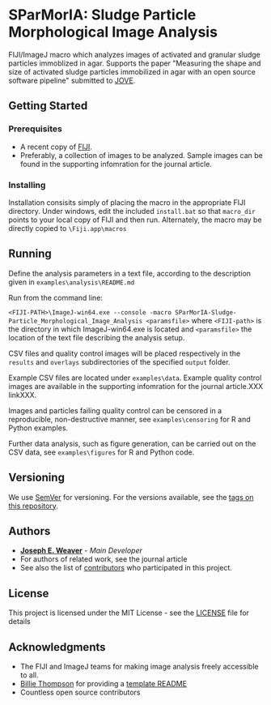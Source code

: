 # SParMorIA: Sludge Particle Morphological Image Analysis

FIJI/ImageJ macro which analyzes images of activated and granular sludge particles immoblized in agar. Supports the paper "Measuring the shape and size of activated sludge particles immobilized in agar with an open source software pipeline" submitted to [JOVE](https://www.jove.com/).

## Getting Started


### Prerequisites

* A recent copy of [FIJI](https://imagej.net/Fiji/Downloads).
* Preferably, a collection of images to be analyzed. Sample images can be found in the supporting infomration for the journal article.

### Installing

Installation consisits simply of placing the macro in the appropriate FIJI directory.
Under windows, edit the included ```install.bat``` so that ```macro_dir``` points to your local copy of FIJI and then run.
Alternately, the macro may be directly copied to ```\Fiji.app\macros```

## Running

Define the analysis parameters in a text file, according to the description given in ```examples\analysis\README.md```

Run from the command line:

```<FIJI-PATH>\ImageJ-win64.exe --console -macro SParMorIA-Sludge-Particle_Morphological_Image_Analysis <paramsfile>```
where ```<FIJI-path>``` is the directory in which ImageJ-win64.exe is located and ```<paramsfile>``` the location of the text file describing the analysis setup.

CSV files and quality control images will be placed respectively in the ```results``` and ```overlays``` subdirectories of the specified ```output``` folder.

Example CSV files are located under ```examples\data```.
Example quality control images are available in the supporting infomration for the journal article.XXX linkXXX.

Images and particles failing quality control can be censored in a reproducible, non-destructive manner, see ```examples\censoring``` for R and Python examples.

Further data analysis, such as figure generation, can be carried out on the CSV data, see ```examples\figures``` for R and Python code.


## Versioning

We use [SemVer](http://semver.org/) for versioning. For the versions available, see the [tags on this repository](https://github.com/your/project/tags). 

## Authors

* **[Joseph E. Weaver](https://github.com/joeweaver/)** - *Main Developer*
* For authors of related work, see the journal article
* See also the list of [contributors](https://github.com/your/project/contributors) who participated in this project.

## License

This project is licensed under the MIT License - see the [LICENSE](LICENSE) file for details

## Acknowledgments
* The FIJI and ImageJ teams for making image analysis freely accessible to all.
* [Billie Thompson](https://github.com/PurpleBooth) for providing a [template README](https://gist.githubusercontent.com/PurpleBooth/109311bb0361f32d87a2/raw/8254b53ab8dcb18afc64287aaddd9e5b6059f880/README-Template.md)
* Countless open source contributors
